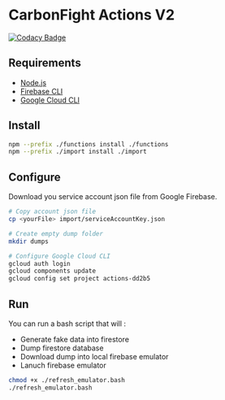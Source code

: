 # CarbonFight Actions V2

[![Codacy Badge](https://app.codacy.com/project/badge/Grade/fdf95efb0c36446397e4c0e75078b155)](https://app.codacy.com/gh/CarbonFight/actions/dashboard?utm_source=gh&utm_medium=referral&utm_content=&utm_campaign=Badge_grade)

## Requirements

- [Node.js](https://nodejs.org/en/download)
- [Firebase CLI](https://firebase.google.com/docs/cli?hl=fr#install-cli-mac-linux)
- [Google Cloud CLI](https://cloud.google.com/sdk/docs/install?hl=fr#deb)

## Install

```bash
npm --prefix ./functions install ./functions
npm --prefix ./import install ./import
```

## Configure
Download you service account json file from Google Firebase.  

```bash
# Copy account json file
cp <yourFile> import/serviceAccountKey.json

# Create empty dump folder
mkdir dumps

# Configure Google Cloud CLI
gcloud auth login
gcloud components update
gcloud config set project actions-dd2b5
```

## Run

You can run a bash script that will :
- Generate fake data into firestore
- Dump firestore database
- Download dump into local firebase emulator
- Lanuch firebase emulator

```bash
chmod +x ./refresh_emulator.bash
./refresh_emulator.bash
```